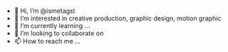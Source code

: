 - 👋 Hi, I’m @ismetagst
- 👀 I’m interested in creative production, graphic design, motion graphic
- 🌱 I’m currently learning ...
- 💞️ I’m looking to collaborate on 
- 📫 How to reach me ...

<!---
ismetagst/ismetagst is a ✨ special ✨ repository because its `README.md` (this file) appears on your GitHub profile.
You can click the Preview link to take a look at your changes.
--->

